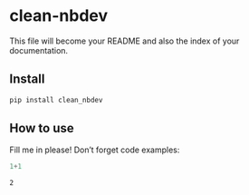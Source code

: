 clean-nbdev
================

<!-- WARNING: THIS FILE WAS AUTOGENERATED! DO NOT EDIT! -->

This file will become your README and also the index of your
documentation.

## Install

``` sh
pip install clean_nbdev
```

## How to use

Fill me in please! Don’t forget code examples:

``` python
1+1
```

    2
